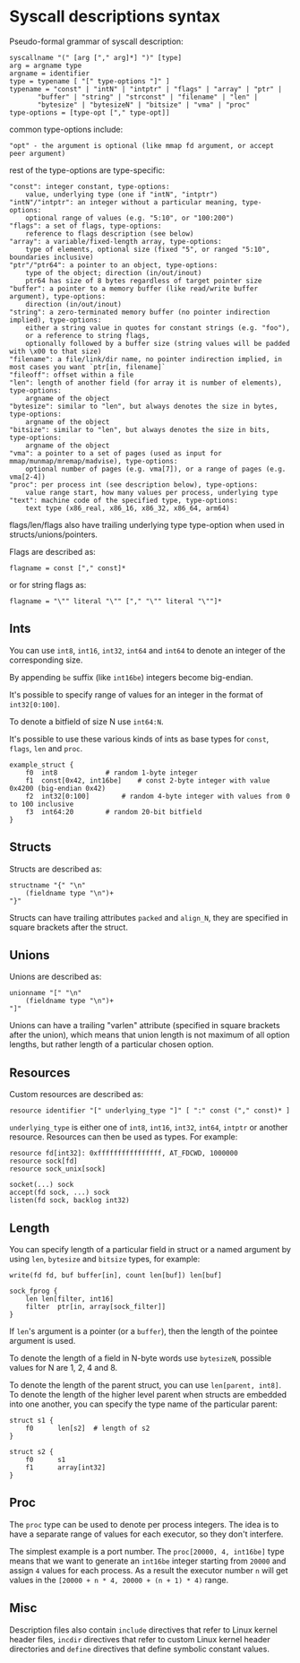 # Syscall descriptions syntax

Pseudo-formal grammar of syscall description:

```
syscallname "(" [arg ["," arg]*] ")" [type]
arg = argname type
argname = identifier
type = typename [ "[" type-options "]" ]
typename = "const" | "intN" | "intptr" | "flags" | "array" | "ptr" |
	   "buffer" | "string" | "strconst" | "filename" | "len" |
	   "bytesize" | "bytesizeN" | "bitsize" | "vma" | "proc"
type-options = [type-opt ["," type-opt]]
```

common type-options include:

```
"opt" - the argument is optional (like mmap fd argument, or accept peer argument)
```

rest of the type-options are type-specific:

```
"const": integer constant, type-options:
	value, underlying type (one if "intN", "intptr")
"intN"/"intptr": an integer without a particular meaning, type-options:
	optional range of values (e.g. "5:10", or "100:200")
"flags": a set of flags, type-options:
	reference to flags description (see below)
"array": a variable/fixed-length array, type-options:
	type of elements, optional size (fixed "5", or ranged "5:10", boundaries inclusive)
"ptr"/"ptr64": a pointer to an object, type-options:
	type of the object; direction (in/out/inout)
	ptr64 has size of 8 bytes regardless of target pointer size
"buffer": a pointer to a memory buffer (like read/write buffer argument), type-options:
	direction (in/out/inout)
"string": a zero-terminated memory buffer (no pointer indirection implied), type-options:
	either a string value in quotes for constant strings (e.g. "foo"),
	or a reference to string flags,
	optionally followed by a buffer size (string values will be padded with \x00 to that size)
"filename": a file/link/dir name, no pointer indirection implied, in most cases you want `ptr[in, filename]`
"fileoff": offset within a file
"len": length of another field (for array it is number of elements), type-options:
	argname of the object
"bytesize": similar to "len", but always denotes the size in bytes, type-options:
	argname of the object
"bitsize": similar to "len", but always denotes the size in bits, type-options:
	argname of the object
"vma": a pointer to a set of pages (used as input for mmap/munmap/mremap/madvise), type-options:
	optional number of pages (e.g. vma[7]), or a range of pages (e.g. vma[2-4])
"proc": per process int (see description below), type-options:
	value range start, how many values per process, underlying type
"text": machine code of the specified type, type-options:
	text type (x86_real, x86_16, x86_32, x86_64, arm64)
```

flags/len/flags also have trailing underlying type type-option when used in structs/unions/pointers.

Flags are described as:

```
flagname = const ["," const]*
```

or for string flags as:

```
flagname = "\"" literal "\"" ["," "\"" literal "\""]*
```

## Ints

You can use `int8`, `int16`, `int32`, `int64` and `int64` to denote an integer of the corresponding size.

By appending `be` suffix (like `int16be`) integers become big-endian.

It's possible to specify range of values for an integer in the format of `int32[0:100]`.

To denote a bitfield of size N use `int64:N`.

It's possible to use these various kinds of ints as base types for `const`, `flags`, `len` and `proc`.

```
example_struct {
	f0	int8			# random 1-byte integer
	f1	const[0x42, int16be]	# const 2-byte integer with value 0x4200 (big-endian 0x42)
	f2	int32[0:100]		# random 4-byte integer with values from 0 to 100 inclusive
	f3	int64:20		# random 20-bit bitfield
}
```

## Structs

Structs are described as:

```
structname "{" "\n"
	(fieldname type "\n")+
"}"
```

Structs can have trailing attributes `packed` and `align_N`, they are specified in square brackets after the struct.

## Unions

Unions are described as:

```
unionname "[" "\n"
	(fieldname type "\n")+
"]"
```

Unions can have a trailing "varlen" attribute (specified in square brackets after the union),
which means that union length is not maximum of all option lengths,
but rather length of a particular chosen option.

## Resources

Custom resources are described as:

```
resource identifier "[" underlying_type "]" [ ":" const ("," const)* ]
```

`underlying_type` is either one of `int8`, `int16`, `int32`, `int64`, `intptr` or another resource.
Resources can then be used as types. For example:

```
resource fd[int32]: 0xffffffffffffffff, AT_FDCWD, 1000000
resource sock[fd]
resource sock_unix[sock]

socket(...) sock
accept(fd sock, ...) sock
listen(fd sock, backlog int32)
```

## Length

You can specify length of a particular field in struct or a named argument by using `len`, `bytesize` and `bitsize` types, for example:

```
write(fd fd, buf buffer[in], count len[buf]) len[buf]

sock_fprog {
	len	len[filter, int16]
	filter	ptr[in, array[sock_filter]]
}
```

If `len`'s argument is a pointer (or a `buffer`), then the length of the pointee argument is used.

To denote the length of a field in N-byte words use `bytesizeN`, possible values for N are 1, 2, 4 and 8.

To denote the length of the parent struct, you can use `len[parent, int8]`.
To denote the length of the higher level parent when structs are embedded into one another, you can specify the type name of the particular parent:

```
struct s1 {
    f0      len[s2]  # length of s2
}

struct s2 {
    f0      s1
    f1      array[int32]
}

```

## Proc

The `proc` type can be used to denote per process integers.
The idea is to have a separate range of values for each executor, so they don't interfere.

The simplest example is a port number.
The `proc[20000, 4, int16be]` type means that we want to generate an `int16be`
integer starting from `20000` and assign `4` values for each process.
As a result the executor number `n` will get values in the `[20000 + n * 4, 20000 + (n + 1) * 4)` range.

## Misc

Description files also contain `include` directives that refer to Linux kernel header files,
`incdir` directives that refer to custom Linux kernel header directories 
and `define` directives that define symbolic constant values.
